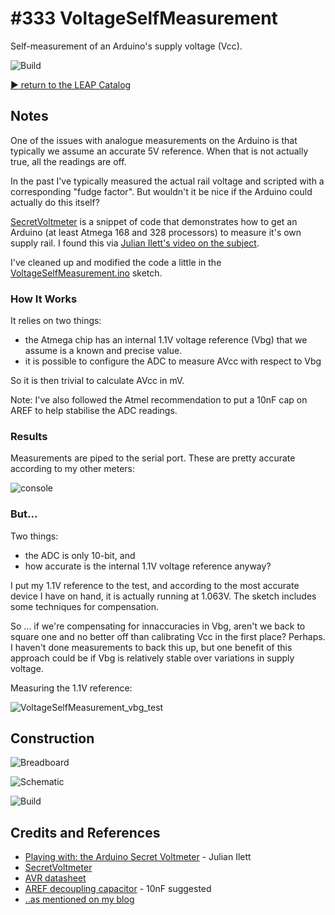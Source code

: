 # #333 VoltageSelfMeasurement

Self-measurement of an Arduino's supply voltage (Vcc).

![Build](./assets/VoltageSelfMeasurement_build.jpg?raw=true)

[:arrow_forward: return to the LEAP Catalog](https://leap.tardate.com)

## Notes

One of the issues with analogue measurements on the Arduino is that typically we assume an accurate 5V reference.
When that is not actually true, all the readings are off.

In the past I've typically measured the actual rail voltage and scripted with a corresponding "fudge factor".
But wouldn't it be nice if the Arduino could actually do this itself?

[SecretVoltmeter](https://code.google.com/archive/p/tinkerit/wikis/SecretVoltmeter.wiki) is a snippet of code
that demonstrates how to get an Arduino (at least Atmega 168 and 328 processors) to measure it's own supply rail.
I found this via [Julian Ilett's video on the subject](https://www.youtube.com/watch?v=G6dvDgCOyqk).

I've cleaned up and modified the code a little in the [VoltageSelfMeasurement.ino](./VoltageSelfMeasurement.ino) sketch.


### How It Works

It relies on two things:

* the Atmega chip has an internal 1.1V voltage reference (Vbg) that we assume is a known and precise value.
* it is possible to configure the ADC to measure AVcc with respect to Vbg

So it is then trivial to calculate AVcc in mV.

Note: I've also followed the Atmel recommendation to put a 10nF cap on AREF to help stabilise the ADC readings.

### Results

Measurements are piped to the serial port. These are pretty accurate according to my other meters:

![console](./assets/console.png?raw=true)


### But...

Two things:

* the ADC is only 10-bit, and
* how accurate is the internal 1.1V voltage reference anyway?

I put my 1.1V reference to the test, and according to the most accurate device I have on hand, it is actually
running at 1.063V. The sketch includes some techniques for compensation.

So ... if we're compensating for innaccuracies in Vbg, aren't we back to square one and no better off than calibrating Vcc in the first place?
Perhaps. I haven't done measurements to back this up, but one benefit of this approach
could be if Vbg is relatively stable over variations in supply voltage.

Measuring the 1.1V reference:

![VoltageSelfMeasurement_vbg_test](./assets/VoltageSelfMeasurement_vbg_test.jpg?raw=true)


## Construction

![Breadboard](./assets/VoltageSelfMeasurement_bb.jpg?raw=true)

![Schematic](./assets/VoltageSelfMeasurement_schematic.jpg?raw=true)

![Build](./assets/VoltageSelfMeasurement_build.jpg?raw=true)

## Credits and References
* [Playing with: the Arduino Secret Voltmeter](https://www.youtube.com/watch?v=G6dvDgCOyqk) - Julian Ilett
* [SecretVoltmeter](https://code.google.com/archive/p/tinkerit/wikis/SecretVoltmeter.wiki)
* [AVR datasheet](http://www.atmel.com/images/Atmel-8271-8-bit-AVR-Microcontroller-ATmega48A-48PA-88A-88PA-168A-168PA-328-328P_datasheet_Complete.pdf)
* [AREF decoupling capacitor](http://www.atmel.com/webdoc/stk600/stk600.section.qim_lde_lc.html) - 10nF suggested
* [..as mentioned on my blog](https://blog.tardate.com/2017/08/leap333-measure-thy-own-voltage.html)

